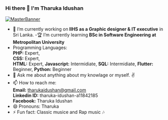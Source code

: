 ### Hi there 👋 I'm Tharuka Idushan

[![MasterBanner](https://www.digitalsolutionservices.com/img/services/website1.gif)](https://rishavchanda.io)

- 🔭 I’m currently working on<strong> IIHS as a Graphic designer & IT executive</strong> in Sri Lanka.
-🏆  I’m currently learning<strong> BSc in Software Engineering at Metropolitan University</strong>
- Programming Languages: <br><strong>PHP:</strong> Expert, <br><strong>CSS:</strong> Expert, <br><strong>HTML:</strong> Expert, <strong>Javascript:</strong> Intermidiate, <strong>SQL:</strong> Intermidiate, <strong>Flutter:</strong> Beginner, <strong>Python:</strong> Beginner
- 💬 Ask me about anything about my knowlage or myself. ✌
- 📫 How to reach me:  <br>
<strong> Email:</strong> tharukaidushan@gmail.com <br>
<strong> Linkedin ID:</strong> tharuka-idushan-a11842185<br>
<strong> Facebook:</strong> Tharuka Idushan<br>
- 😄 Pronouns: Tharuka
- ⚡ Fun fact: Classic musice and Rap music 🎶 

